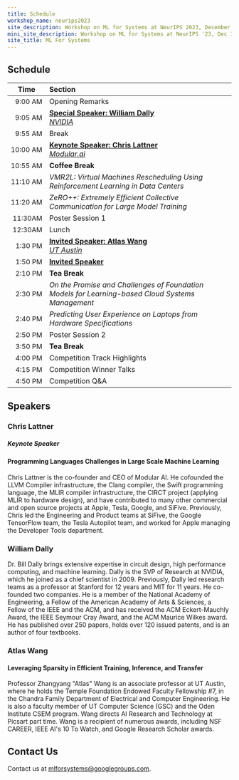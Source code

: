 ```yaml
---
title: Schedule
workshop_name: neurips2023
site_description: Workshop on ML for Systems at NeurIPS 2023, December 16, New Orleans Convention Center, 9:00AM-5:00PM, Room 211-213
mini_site_description: Workshop on ML for Systems at NeurIPS '23, Dec 16, Room 211-213
site_title: ML For Systems
---
```

<div class="schedule_section">
  <div class="inner clearfix">
    <section class="main-content">
      <h2>Schedule</h2>
      <table class="schedule-table">
        <thead>
          <tr>
            <th style="text-align: center; white-space: nowrap;">Time</th>
            <th style="text-align: left">Section</th>
          </tr>
        </thead>
        <tbody>
          <tr>
            <td style="text-align: right; white-space: nowrap; font-size: 15px;">9:00 AM</td>
            <td style="text-align: left">Opening Remarks</td>
          </tr>
          <tr>
            <td style="text-align: right; white-space: nowrap; font-size: 15px;">9:05 AM</td>
            <td style="text-align: left"><a href="#dally_talk"><b>Special Speaker: William Dally </b><br/><i>NVIDIA</i></a></td>
          </tr>
          <tr>
            <td style="text-align: right; white-space: nowrap; font-size: 15px;">9:55 AM</td>
            <td style="text-align: left">Break<br/></td>
          </tr>
          <tr>
            <td style="text-align: right; white-space: nowrap; font-size: 15px;">10:00 AM</td>
			<td style="text-align: left"><a href="#lattner_talk"><b>Keynote Speaker: Chris Lattner </b><br/><i>Modular.ai</i></a></td>
          </tr>
			<tr>
            <td style="text-align: right; white-space: nowrap; font-size: 15px;">10:55 AM</td>
			<td style="text-align: left"><b>Coffee Break</b><br/><i></i></td>
          </tr>
          <tr>
            <td style="text-align: right; white-space: nowrap; font-size: 15px;">11:10 AM</td>
            <td style="text-align: left"><i>VMR2L: Virtual Machines Rescheduling Using Reinforcement Learning in Data Centers</i></td>
          </tr>
          <tr>
            <td style="text-align: right; white-space: nowrap; font-size: 15px;">11:20 AM</td>
            <td style="text-align: left"><i>ZeRO++: Extremely Efficient Collective Communication for Large Model Training</i></td>
          </tr>
		  <tr>
            <td style="text-align: right; white-space: nowrap; font-size: 15px;">11:30AM</td>
            <td style="text-align: left">Poster Session 1<br/></td>
          </tr>
		  <tr>
            <td style="text-align: right; white-space: nowrap; font-size: 15px;">12:30AM</td>
            <td style="text-align: left">Lunch<br/></td>
          </tr>
		  <tr>
            <td style="text-align: right; white-space: nowrap; font-size: 15px;">1:30 PM</td>
			<td style="text-align: left"><a href="#wang_talk"><b>Invited Speaker: Atlas Wang </b><br/><i>UT Austin</i></a></td>
          </tr>
		<tr>
            <td style="text-align: right; white-space: nowrap; font-size: 15px;">1:50 PM</td>
			<td style="text-align: left"><a href="#missing_talk"><b>Invited Speaker </b><br/><i></i></a></td>
          </tr>
		  <tr>
            <td style="text-align: right; white-space: nowrap; font-size: 15px;">2:10 PM</td>
			<td style="text-align: left"><b>Tea Break</b></td>
          </tr>
          <tr>
            <td style="text-align: right; white-space: nowrap; font-size: 15px;">2:30 PM</td>
            <td style="text-align: left"><i>On the Promise and Challenges of Foundation Models for Learning-based Cloud Systems Management</i></td>
          </tr>
          <tr>
            <td style="text-align: right; white-space: nowrap; font-size: 15px;">2:40 PM</td>
            <td style="text-align: left"><i>Predicting User Experience on Laptops from Hardware Specifications</i></td>
          </tr>
          <tr>
            <td style="text-align: right; white-space: nowrap; font-size: 15px;">2:50 PM</td>
            <td style="text-align: left">Poster Session 2<br/></td>
          </tr>
          <tr>
            <td style="text-align: right; white-space: nowrap; font-size: 15px;">3:50 PM</td>
            <td style="text-align: left"><b>Tea Break</b><i></i></td>
          </tr>
          <tr>
            <td style="text-align: right; white-space: nowrap; font-size: 15px;">4:00 PM</td>
            <td style="text-align: left">Competition Track Highlights<br/></td>
          </tr>
          <tr>
            <td style="text-align: right; white-space: nowrap; font-size: 15px;">4:15 PM</td>
            <td style="text-align: left">Competition Winner Talks</td>
          </tr>
		  <tr>
            <td style="text-align: right; white-space: nowrap; font-size: 15px;">4:50 PM</td>
            <td style="text-align: left">Competition Q&A</td>
          </tr>
        </tbody>
      </table>
    </section>
  </div>
</div>
<div class="speaker_section">
  <div class="inner clearfix">
    <section class="main-content">
      <h2 id="speakers">Speakers</h2>
	    <div class="speaker-bio">
				<div class="img-holder" style="background-image: url(/assets/images/speakers/chris_lattner.jpeg)"></div>
				<div>
					<h3 class="keynote-speaker">Chris Lattner</h3>
          <h5 class="keynote-speaker">Keynote Speaker</h5>
					<h4>Programming Languages Challenges in Large Scale Machine Learning</h4>
					<p>
                        Chris Lattner is the co-founder and CEO of Modular AI. He cofounded the LLVM Compiler infrastructure, the Clang compiler, the Swift programming language, the MLIR compiler infrastructure, the CIRCT project (applying MLIR to hardware design), and have contributed to many other commercial and open source projects at Apple, Tesla, Google, and SiFive. Previously, Chris led the Engineering and Product teams at SiFive, the Google TensorFlow team, the Tesla Autopilot team, and worked for Apple managing the Developer Tools department.
					</p>
				</div>
        </div>
    	<div class="speaker-bio">
			<div class="img-holder" style="background-image: url(/assets/images/speakers/bill_dally.jpeg)"></div>
				<div>
					<h3 class="talk-speaker">William Dally</h3>
					<p>Dr. Bill Dally brings extensive expertise in circuit design, high performance computing, and machine learning. Dally is the SVP of Research at NVIDIA, which he joined as a chief scientist in 2009. Previously, Dally led research teams as a professor at Stanford for 12 years and MIT for 11 years. He co-founded two companies. He is a member of the National Academy of Engineering, a Fellow of the American Academy of Arts & Sciences, a Fellow of the IEEE and the ACM, and has received the ACM Eckert-Mauchly Award, the IEEE Seymour Cray Award, and the ACM Maurice Wilkes award. He has published over 250 papers, holds over 120 issued patents, and is an author of four textbooks.
					</p>
				</div>
        </div>
        <div class="speaker-bio">
                <div class="img-holder" style="background-image: url(/assets/images/speakers/atlas_wang.jpg)"></div>
				<div>
					<h3 class="talk-speaker">Atlas Wang</h3>
          <h4>Leveraging Sparsity in Efficient Training, Inference, and Transfer</h4>
					<p>Professor Zhangyang "Atlas" Wang is an associate professor at UT Austin, where he holds the Temple Foundation Endowed Faculty Fellowship #7, in the Chandra Family Department of Electrical and Computer Engineering. He is also a faculty member of UT Computer Science (GSC) and the Oden Institute CSEM program. Wang directs AI Research and Technology at Picsart part time.  Wang is a recipient of numerous awards, including NSF CAREER, IEEE AI's 10 To Watch, and Google Research Scholar awards.
					</p>
				</div>
        </div>
<div class="contact-us-section">
    <div class="inner clearfix">
        <section class="main-content">
            <h2>Contact Us</h2>
            <p>
                Contact us at <a href="mailto:mlforsystems@googlegroups.com">mlforsystems@googlegroups.com</a>.
            </p>
        </section>
    </div>
</div>
